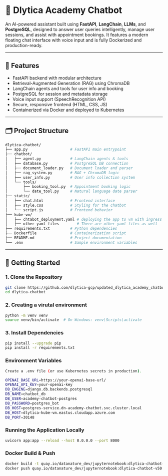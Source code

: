 # 🤖 Dlytica Academy Chatbot

An AI-powered assistant built using **FastAPI**, **LangChain**, **LLMs**, and **PostgreSQL**, designed to answer user queries intelligently, manage user sessions, and assist with appointment bookings. It features a modern floating chat interface with voice input and is fully Dockerized and production-ready.

---

## 🧰 Features

-  FastAPI backend with modular architecture
-  Retrieval-Augmented Generation (RAG) using ChromaDB
-  LangChain agents and tools for user info and booking
-  PostgreSQL for session and metadata storage
-  Voice input support (SpeechRecognition API)
-  Secure, responsive frontend (HTML, CSS, JS)
-  Containerized via Docker and deployed to Kubernetes

---

## 🗂️ Project Structure

```bash
dlytica-chatbot/
├── app.py                   # FastAPI main entrypoint
├── chatbot/
│   ├── agent.py             # LangChain agents & tools
│   ├── database.py          # PostgreSQL DB connection
│   ├── document_loader.py   # Document loader and parser
│   ├── rag_system.py        # RAG + ChromaDB logic
│   ├── user_info.py         # User info collection system
│   └── tools/
│       ├── booking_tool.py  # Appointment booking logic
│       └── date_tool.py     # Natural language date parser
├── static/
│   ├── chat.html            # Frontend interface
│   ├── style.css            # Styling for the chatbot
│   └── script.js            # Frontend behavior
├── kube-vm/
│   ├── chtabot_deployment.yaml # deploying the app to vm with ingress
│   ├── other yaml files        # There are other yaml files as well
├── requirements.txt         # Python dependencies
├── Dockerfile               # Containerization script
├── README.md                # Project documentation
└── .env                     # Sample environment variables
```

---

## 🚀 Getting Started

### 1. Clone the Repository

```bash
git clone https://github.com/dlytica-gcp/updated_dlytica_academy_chatbot.git
cd dlytica-chatbot
```

### 2. Creating a virutal environment

```bash
python -m venv venv
source venv/bin/activate  # On Windows: venv\Scripts\activate

```
### 3. Install Dependencies

```bash
pip install --upgrade pip
pip install -r requirements.txt
```

###  Environment Variables

```bash
Create a .env file (or use Kubernetes secrets in production). 

OPENAI_BASE_URL=https://your-openai-base-url/
OPENAI_API_KEY=your-openai-key
DB_ENGINE=django.db.backends.postgresql
DB_NAME=chatbot_db
DB_USER=academy-chatbot-postgres
DB_PASSWORD=postgres_bot
DB_HOST=postgres-service.dn-academy-chatbot.svc.cluster.local 
DB_HOST=dlytica-kube-vm.eastus.cloudapp.azure.com
DB_PORT=30148
```

### Running the Application Locally

```bash
uvicorn app:app --reload --host 0.0.0.0 --port 8000
```

###  Docker Build & Push

```bash
docker build -t quay.io/datanature_dev/jupyternotebook:dlytica-chatbot-v50 .
docker push quay.io/datanature_dev/jupyternotebook:dlytica-chatbot-v50
```
